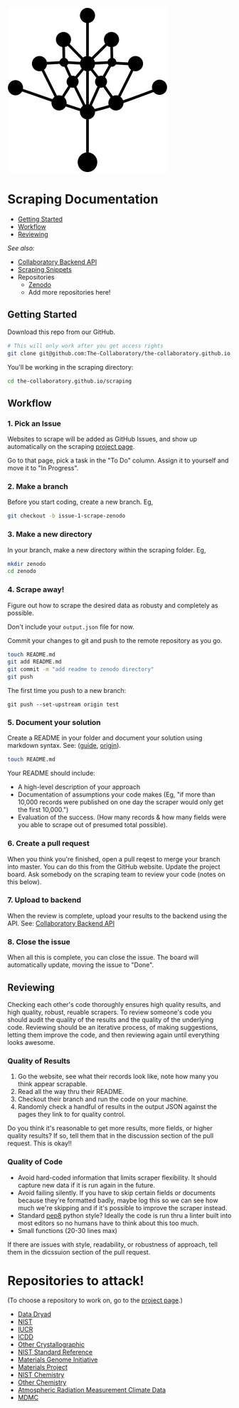 ![](../semanticsearch/logo.svg)

# Scraping Documentation

- [Getting Started](#getting-started)
- [Workflow](#workflow)
- [Reviewing](#reviewing)

_See also:_

- [Collaboratory Backend API](backend/README.md)
- [Scraping Snippets](https://github.com/The-Collaboratory/the-collaboratory.github.io/wiki/Scraping-Snippets)
- Repositories
  - [Zenodo](zenodo/README.md)
  - Add more repositories here!

<!-- @import "[TOC]" {cmd="toc" depthFrom=1 depthTo=6 orderedList=false} -->

## Getting Started

Download this repo from our GitHub.

```sh
# This will only work after you get access rights
git clone git@github.com:The-Collaboratory/the-collaboratory.github.io.git
```

You'll be working in the scraping directory:

```sh
cd the-collaboratory.github.io/scraping
```

## Workflow

### 1. Pick an Issue

Websites to scrape will be added as GitHub Issues, and show up automatically on the scraping [project page](https://github.com/The-Collaboratory/the-collaboratory.github.io/projects/1).

Go to that page, pick a task in the "To Do" column. Assign it to yourself and move it to "In Progress".

### 2. Make a branch

Before you start coding, create a new branch. Eg,

```sh
git checkout -b issue-1-scrape-zenodo
```

### 3. Make a new directory

In your branch, make a new directory within the scraping folder. Eg,

```sh
mkdir zenodo
cd zenodo
```

### 4. Scrape away!

Figure out how to scrape the desired data as robusty and completely as possible.

Don't include your `output.json` file for now.

Commit your changes to git and push to the remote repository as you go.

```sh
touch README.md
git add README.md
git commit -m "add readme to zenodo directory"
git push
```

The first time you push to a new branch:

    git push --set-upstream origin test

### 5. Document your solution

Create a README in your folder and document your solution using markdown syntax. See: ([guide](https://commonmark.org/help/), [origin](https://daringfireball.net/projects/markdown/)).

```sh
touch README.md
```

Your README should include:

- A high-level description of your approach
- Documentation of assumptions your code makes (Eg, "if more than 10,000 records were published on one day the scraper would only get the first 10,000.")
- Evaluation of the success. (How many records & how many fields were you able to scrape out of presumed total possible).

### 6. Create a pull request

When you think you're finished, open a pull reqest to merge your branch into master. You can do this from the GitHub website. Update the project board. Ask somebody on the scraping team to review your code (notes on this below).

### 7. Upload to backend

When the review is complete, upload your results to the backend using the API. See: [Collaboratory Backend API](backend/README.md)

### 8. Close the issue

When all this is complete, you can close the issue. The board will automatically update, moving the issue to "Done".

## Reviewing

Checking each other's code thoroughly ensures high quality results, and high quality, robust, reuable scrapers. To review someone's code you should audit the quality of the results and the quality of the underlying code. Reviewing should be an iterative process, of making suggestions, letting them improve the code, and then reviewing again until everything looks awesome.

### Quality of Results

1. Go the website, see what their records look like, note how many you think appear scrapable.
1. Read all the way thru their README.
1. Checkout their branch and run the code on your machine.
1. Randomly check a handful of results in the output JSON against the pages they link to for quality control.

Do you think it's reasonable to get more results, more fields, or higher quality results? If so, tell them that in the discussion section of the pull request. This is okay!!

### Quality of Code

- Avoid hard-coded information that limits scraper flexibility. It should capture new data if it is run again in the future.
- Avoid failing silently. If you have to skip certain fields or documents because they're formatted badly, maybe log this so we can see how much we're skipping and if it's possible to improve the scraper instead.
- Standard [pep8](https://www.python.org/dev/peps/pep-0008/) python style? Ideally the code is run thru a linter built into most editors so no humans have to think about this too much.
- Small functions (20-30 lines max)

If there are issues with style, readability, or robustness of approach, tell them in the dicssuion section of the pull request.

# Repositories to attack!

(To choose a repository to work on, go to the [project page](https://github.com/The-Collaboratory/the-collaboratory.github.io/projects/1).)

- [Data Dryad](https://datadryad.org/stash)
- [NIST](https://data.nist.gov/sdp/#/)
- [IUCR](https://www.iucr.org/resources/data/databases)
- [ICDD](https://www.icdd.com/)
- [Other Crystallographic](https://en.wikipedia.org/wiki/Crystallographic_database#External_links)
- [NIST Standard Reference](https://www.nist.gov/srd/nist-standard-reference-database-3)
- [Materials Genome Initiative](https://www.mgi.gov/)
- [Materials Project](https://www.materialsproject.org/)
- [NIST Chemistry](https://webbook.nist.gov/chemistry/)
- [Other Chemistry](https://en.wikipedia.org/wiki/List_of_chemical_databases)
- [Atmospheric Radiation Measurement Climate Data](https://adc.arm.gov/armlogin/login.jsp)
- [MDMC](https://www.grantadesign.com/industry/collaborations/consortia/mdmc/)
